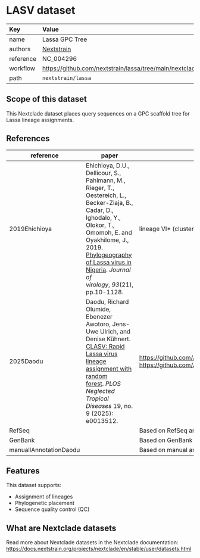 # LASV dataset

| Key  | Value  |
| :-- | :-- |
| name  | Lassa GPC Tree |
| authors | [Nextstrain](https://nextstrain.org) |
| reference | NC_004296 |
| workflow  | https://github.com/nextstrain/lassa/tree/main/nextclade  |
| path  | `nextstrain/lassa` |


## Scope of this dataset

This Nextclade dataset places query sequences on a GPC scaffold tree for Lassa lineage assignments.

## References


| reference | paper | note |
| --- | --- | --- |
| 2019Ehichioya | Ehichioya, D.U., Dellicour, S., Pahlmann, M., Rieger, T., Oestereich, L., Becker-Ziaja, B., Cadar, D., Ighodalo, Y., Olokor, T., Omomoh, E. and Oyakhilome, J., 2019. [Phylogeography of Lassa virus in Nigeria](https://doi.org/10.1128/jvi.00929-19). _Journal of virology_, _93_(21), pp.10-1128. | lineage VI* (cluster c) |
| 2025Daodu | Daodu, Richard Olumide, Ebenezer Awotoro, Jens-Uwe Ulrich, and Denise Kühnert. [CLASV: Rapid Lassa virus lineage assignment with random forest](https://doi.org/10.1371/journal.pntd.0013512). _PLOS Neglected Tropical Diseases_ 19, no. 9 (2025): e0013512. | https://github.com/JoiRichi/CLASV/<br>https://github.com/JoiRichi/LASV_ML_manuscript_data |
| RefSeq | | Based on RefSeq annotation |
| GenBank | | Based on GenBank annotation |
| manuallAnnotationDaodu | | Based on manual annotation with link to commit |

## Features

This dataset supports:

- Assignment of lineages
- Phylogenetic placement
- Sequence quality control (QC)

## What are Nextclade datasets

Read more about Nextclade datasets in the Nextclade documentation: https://docs.nextstrain.org/projects/nextclade/en/stable/user/datasets.html
